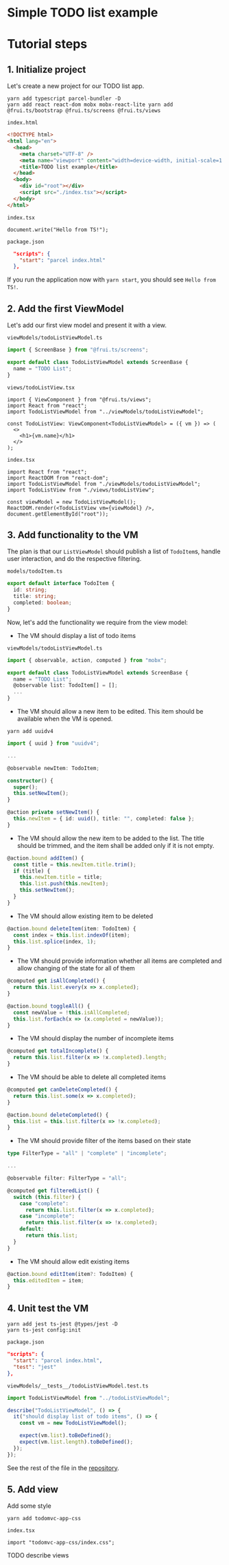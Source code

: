 # Simple TODO list example

# Tutorial steps

## 1. Initialize project

Let's create a new project for our TODO list app.

```
yarn add typescript parcel-bundler -D
yarn add react react-dom mobx mobx-react-lite yarn add @frui.ts/bootstrap @frui.ts/screens @frui.ts/views
```

`index.html`
```html
<!DOCTYPE html>
<html lang="en">
  <head>
    <meta charset="UTF-8" />
    <meta name="viewport" content="width=device-width, initial-scale=1.0" />
    <title>TODO list example</title>
  </head>
  <body>
    <div id="root"></div>
    <script src="./index.tsx"></script>
  </body>
</html>
```

`index.tsx`
```tsx
document.write("Hello from TS!");
```

`package.json`
```json
  "scripts": {
    "start": "parcel index.html"
  },
```

If you run the application now with `yarn start`, you should see `Hello from TS!`.

## 2. Add the first ViewModel

Let's add our first view model and present it with a view.

`viewModels/todoListViewModel.ts`
```ts
import { ScreenBase } from "@frui.ts/screens";

export default class TodoListViewModel extends ScreenBase {
  name = "TODO List";
}
```

`views/todoListView.tsx`
```tsx
import { ViewComponent } from "@frui.ts/views";
import React from "react";
import TodoListViewModel from "../viewModels/todoListViewModel";

const TodoListView: ViewComponent<TodoListViewModel> = ({ vm }) => (
  <>
    <h1>{vm.name}</h1>
  </>
);
```

`index.tsx`
```tsx
import React from "react";
import ReactDOM from "react-dom";
import TodoListViewModel from "./viewModels/todoListViewModel";
import TodoListView from "./views/todoListView";

const viewModel = new TodoListViewModel();
ReactDOM.render(<TodoListView vm={viewModel} />, document.getElementById("root"));
```

## 3. Add functionality to the VM

The plan is that our `ListViewModel` should publish a list of `TodoItem`s, handle user interaction, and do the respective filtering.

`models/todoItem.ts`
```ts
export default interface TodoItem {
  id: string;
  title: string;
  completed: boolean;
}
```

Now, let's add the functionality we require from the view model:

- The VM should display a list of todo items

`viewModels/todoListViewModel.ts`
```ts
import { observable, action, computed } from "mobx";

export default class TodoListViewModel extends ScreenBase {
  name = "TODO List";
  @observable list: TodoItem[] = [];
  ...
}
```

- The VM should allow a new item to be edited. This item should be available when the VM is opened.

```
yarn add uuidv4
```

```ts
import { uuid } from "uuidv4";

...

@observable newItem: TodoItem;

constructor() {
  super();
  this.setNewItem();
}

@action private setNewItem() {
  this.newItem = { id: uuid(), title: "", completed: false };
}
```

- The VM should allow the new item to be added to the list. The title should be trimmed, and the item shall be added only if it is not empty.

```ts
@action.bound addItem() {
  const title = this.newItem.title.trim();
  if (title) {
    this.newItem.title = title;
    this.list.push(this.newItem);
    this.setNewItem();
  }
}
```

- The VM should allow existing item to be deleted

```ts
@action.bound deleteItem(item: TodoItem) {
  const index = this.list.indexOf(item);
  this.list.splice(index, 1);
}
```

- The VM should provide information whether all items are completed and allow changing of the state for all of them

```ts
@computed get isAllCompleted() {
  return this.list.every(x => x.completed);
}

@action.bound toggleAll() {
  const newValue = !this.isAllCompleted;
  this.list.forEach(x => (x.completed = newValue));
}
```

- The VM should display the number of incomplete items

```ts
@computed get totalIncomplete() {
  return this.list.filter(x => !x.completed).length;
}
```

- The VM should be able to delete all completed items

```ts
@computed get canDeleteCompleted() {
  return this.list.some(x => x.completed);
}

@action.bound deleteCompleted() {
  this.list = this.list.filter(x => !x.completed);
}
```

- The VM should provide filter of the items based on their state

```ts
type FilterType = "all" | "complete" | "incomplete";

...

@observable filter: FilterType = "all";

@computed get filteredList() {
  switch (this.filter) {
    case "complete":
      return this.list.filter(x => x.completed);
    case "incomplete":
      return this.list.filter(x => !x.completed);
    default:
      return this.list;
  }
}
```

- The VM should allow edit existing items

```ts
@action.bound editItem(item?: TodoItem) {
  this.editedItem = item;
}
```

## 4. Unit test the VM

```
yarn add jest ts-jest @types/jest -D
yarn ts-jest config:init
```

`package.json`
```json
"scripts": {
  "start": "parcel index.html",
  "test": "jest"
},
```

`viewModels/__tests__/todoListViewModel.test.ts`
```ts
import TodoListViewModel from "../todoListViewModel";

describe("TodoListViewModel", () => {
  it("should display list of todo items", () => {
    const vm = new TodoListViewModel();

    expect(vm.list).toBeDefined();
    expect(vm.list.length).toBeDefined();
  });
});
```
See the rest of the file in the [repository](viewModels/__tests__/todoListViewModel.test.ts).

## 5. Add view

Add some style

```
yarn add todomvc-app-css
```

`index.tsx`
```tsx
import "todomvc-app-css/index.css";
```

TODO describe views
